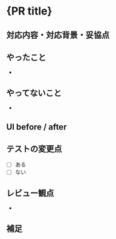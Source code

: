 # {PR title}

## 対応内容・対応背景・妥協点
<!-- PRのざっくりした概要説明 -->


## やったこと
<!-- このPR内でやったことを箇条書きでまとめていく -->
- 


## やってないこと
<!-- このPR内でやっていないことを書く -->
- 

## UI before / after
<!-- UIや振る舞いが変わる場合はbefore / afterのスクショや動画を共有する -->


## テストの変更点
<!-- テスト項目、テスト方法を書く -->
- [ ] ある
- [ ] ない

## レビュー観点
<!-- 特に見てほしいところ -->

- 

## 補足
<!-- 実装時に参考にした資料など -->
